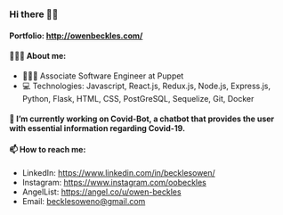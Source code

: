### Hi there 👋🏾
#### Portfolio: http://owenbeckles.com/
####  🧑🏾‍🦱 About me:
- 👨🏾‍💻 Associate Software Engineer at Puppet
- 💻 Technologies: Javascript, React.js, Redux.js, Node.js, Express.js, Python, Flask, HTML, CSS, PostGreSQL, Sequelize, Git, Docker

#### 🔭 I’m currently working on Covid-Bot, a chatbot that provides the user with essential information regarding Covid-19.

####  📫 How to reach me:
- LinkedIn: https://www.linkedin.com/in/becklesowen/
- Instagram: https://www.instagram.com/oobeckles
- AngelList: https://angel.co/u/owen-beckles
- Email: becklesoweno@gmail.com

<!--
**owenbeckles/owenbeckles** is a ✨ _special_ ✨ repository because its `README.md` (this file) appears on your GitHub profile.

Here are some ideas to get you started:

- 🔭 I’m currently working on ...
- 🌱 I’m currently learning ...
- 👯 I’m looking to collaborate on ...
- 🤔 I’m looking for help with ...
- 💬 Ask me about ...
- 📫 How to reach me: ...
- 😄 Pronouns: ...
- ⚡ Fun fact: ...
-->
